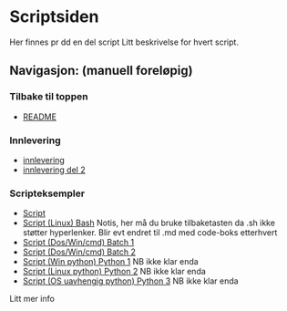 # Scriptsiden
Her finnes pr dd en del script
Litt beskrivelse for hvert script.

## Navigasjon: (manuell foreløpig)
### Tilbake til toppen
- [README](../README.md)
### Innlevering
- [innlevering](../innlevering001.md)
- [innlevering del 2](../innlevering002_lite_tekst_noe_kode.md)
### Scripteksempler
- [Script](./README.md)
- [Script (Linux) Bash](./bash01.cmd) Notis, her må du bruke tilbaketasten da .sh ikke støtter hyperlenker. Blir evt endret til .md med code-boks etterhvert
- [Script (Dos/Win/cmd) Batch 1](./batch01.cmd) 
- [Script (Dos/Win/cmd) Batch 2](./batch02.cmd) 
- [Script (Win python) Python 1](./python01.py) NB ikke klar enda
- [Script (Linux python) Python 2](./python02.py) NB ikke klar enda
- [Script (OS uavhengig python) Python 3](./python03.py) NB ikke klar enda

Litt mer info
